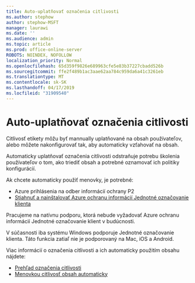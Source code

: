 ```yaml
---
title: Auto-uplatňovať označenia citlivosti
ms.author: stephow
author: stephow-MSFT
manager: laurawi
ms.date: ''
ms.audience: admin
ms.topic: article
ms.prod: office-online-server
ROBOTS: NOINDEX, NOFOLLOW
localization_priority: Normal
ms.openlocfilehash: 65d359f9826e689963cfe5e83b37227cbadd526b
ms.sourcegitcommit: ffe2f489b1ac3aae62aa784c959da6a41c3261eb
ms.translationtype: MT
ms.contentlocale: sk-SK
ms.lasthandoff: 04/17/2019
ms.locfileid: "31909540"
---
```

# <a name="auto-apply-sensitivity-labels"></a>Auto-uplatňovať označenia citlivosti

Citlivosť etikety môžu byť mannually uplatňované na obsah používateľov, alebo môžete nakonfigurovať tak, aby automaticky vzťahovať na obsah.

Automaticky uplatňovať označenia citlivosti odstraňuje potrebu školenia používateľov o tom, ako triediť obsah a potrebné oznamovať ich politiky konfigurácií.

Ak chcete automaticky použiť menovky, je potrebné:

- Azure prihlásenia na odber informácií ochrany P2
- [Stiahnuť a nainštalovať Azure ochranu informácií Jednotné označovanie klienta](https://docs.microsoft.com/en-us/azure/information-protection/rms-client/install-unifiedlabelingclient-app)

Pracujeme na natívnu podporu, ktorá nebude vyžadovať Azure ochranu informácií Jednotné označovanie klient v budúcnosti.

V súčasnosti iba systému Windows podporuje Jednotné označovanie klienta.  Táto funkcia zatiaľ nie je podporovaný na Mac, iOS a Android.

Viac informácií o označenia citlivosti a ich automaticky použitím obsahu nájdete:

- [Prehľad označenia citlivosti](https://docs.microsoft.com/en-us/office365/securitycompliance/sensitivity-labels)
- [Menovkou citlivosť obsah automaticky](https://docs.microsoft.com/en-us/office365/securitycompliance/apply_sensitivity_label_automatically)